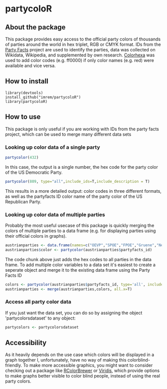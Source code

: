 partycoloR
================




About the package
-----------------
This package provides easy access to the official party colors of thousands of parties around the world in hex triplet, RGB or CMYK format. 
IDs from the [Party Facts](https://partyfacts.herokuapp.com) project  are used to identify the parties, data was collected on Wikidata, Wikipedia, and supplemented by own research.
[Colorhexa](https://www.colorhexa.com) was used to add color codes (e.g. ff0000) if only color names (e.g. red) were available and vice versa.


How to install
--------------

``` eval
library(devtools)
install_github("imrem/partycoloR")
library(partycoloR)
```


How to use
--------------

This package is only useful if you are working with IDs from the party facts project, which can be used to merge many different data sets

### Looking up color data of a single party
``` R
partycolor(432)
```
In this case, the output is a single number, the hex code for the party color of the US Democratic Party.

``` R
partycolor(809, type="all",include_ids=T,include_description = T)
```
This results in a more detailed output: color codes in three different formats, as well as the partyfacts ID color name of the party color of the US Republican Party.


### Looking up color data of multiple parties
Probably the most useful usecase of this package is quickly merging the colors of multiple parties to a data frame (e.g. for displaying parties using their official colors in graphs).

``` R
austrianparties <- data.frame(names=c("OEVP","SPOE","FPOE","Gruene","Neos"), partyfacts_id=c(1329,1384,463,1659,1970))
austrianparties$color <- partycolor(austrianparties$partyfacts_id)
```
The code chunk above just adds the hex codes to all parties in the data frame. To add multiple color variables to a data set it's easiest to create a seperate object and merge it to the existing data frame using the Party Facts ID
``` R
colors <- partycolor(austrianparties$partyfacts_id, type='all', include_ids = TRUE, include_description = TRUE, include_source = TRUE)
austrianparties <- merge(austrianparties,colors, all.x=T)
```

### Access all party color data
If you just want the data set, you can do so by assigning the object 'partycolorsdataset' to any object:
``` R
partycolors <- partycolorsdataset
```

Accessibility
--------------
As it heavily depends on the use case which colors will be displayed in a graph together I, unfortunately, have no way of making this colorblind-friendly. To make more accessible graphics, you might want to consider checking out a package like [RColorBrewer](https://cran.r-project.org/web/packages/RColorBrewer/index.html) or [Viridis](https://cran.r-project.org/web/packages/viridis/index.html), which provide options to make graphs better visible to color blind people, instead of using the real party colors.

